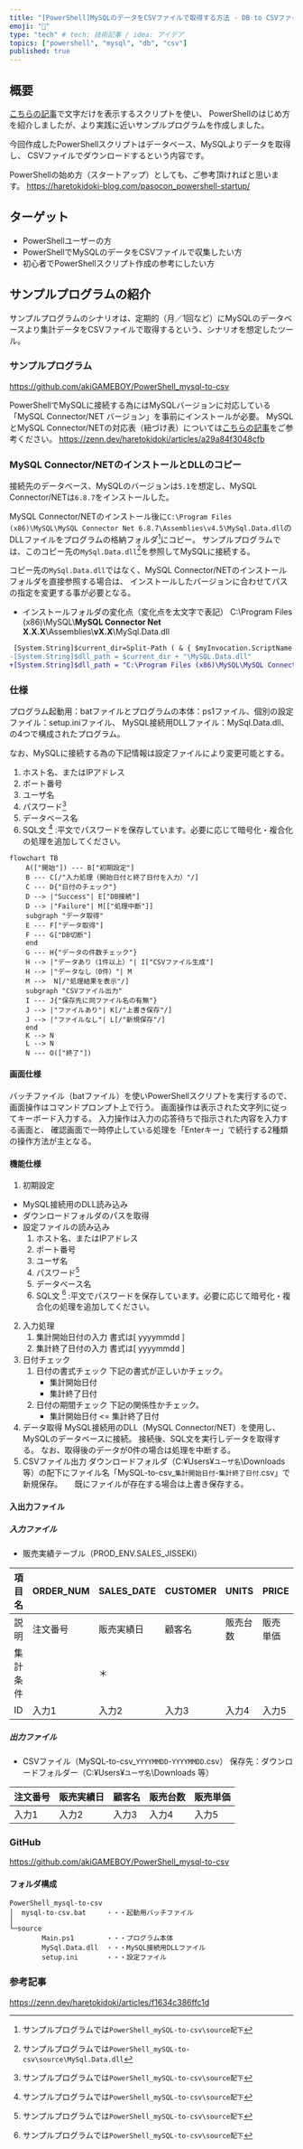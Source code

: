 ```yaml
---
title: "[PowerShell]MySQLのデータをCSVファイルで取得する方法 - DB to CSVファイル"
emoji: "🦾"
type: "tech" # tech: 技術記事 / idea: アイデア
topics: ["powershell", "mysql", "db", "csv"]
published: true
---
```

## 概要
[こちらの記事](https://haretokidoki-blog.com/pasocon_powershell-startup/)で文字だけを表示するスクリプトを使い、
PowerShellのはじめ方を紹介しましたが、より実践に近いサンプルプログラムを作成しました。

今回作成したPowerShellスクリプトはデータベース、MySQLよりデータを取得し、
CSVファイルでダウンロードするという内容です。

PowerShellの始め方（スタートアップ）としても、ご参考頂ければと思います。
https://haretokidoki-blog.com/pasocon_powershell-startup/
## ターゲット
- PowerShellユーザーの方
- PowerShellでMySQLのデータをCSVファイルで収集したい方
- 初心者でPowerShellスクリプト作成の参考にしたい方
## サンプルプログラムの紹介
サンプルプログラムのシナリオは、定期的（月／1回など）にMySQLのデータベースより集計データをCSVファイルで取得するという、シナリオを想定したツール。
### サンプルプログラム
https://github.com/akiGAMEBOY/PowerShell_mysql-to-csv

PowerShellでMySQLに接続する為にはMySQLバージョンに対応している「MySQL Connector/NET バージョン」を事前にインストールが必要。
MySQLとMySQL Connector/NETの対応表（紐づけ表）については[こちらの記事](https://zenn.dev/haretokidoki/articles/a29a84f3048cfb)をご参考ください。
https://zenn.dev/haretokidoki/articles/a29a84f3048cfb
### MySQL Connector/NETのインストールとDLLのコピー
接続先のデータベース、MySQLのバージョンは`5.1`を想定し、MySQL Connector/NETは`6.8.7`をインストールした。

MySQL Connector/NETのインストール後に`C:\Program Files (x86)\MySQL\MySQL Connector Net 6.8.7\Assemblies\v4.5\MySql.Data.dll`のDLLファイルをプログラムの格納フォルダ[^1]にコピー。
サンプルプログラムでは、このコピー先の`MySql.Data.dll`[^2]を参照してMySQLに接続する。
[^1]: サンプルプログラムでは`PowerShell_mySQL-to-csv\source配下`
[^2]: サンプルプログラムでは`PowerShell_mySQL-to-csv\source\MySql.Data.dll`

コピー先の`MySql.Data.dll`ではなく、MySQL Connector/NETのインストールフォルダを直接参照する場合は、
インストールしたバージョンに合わせてパスの指定を変更する事が必要となる。
- インストールフォルダの変化点（変化点を太文字で表記）
C:\Program Files (x86)\MySQL\\**MySQL Connector Net X.X.X**\Assemblies\\**vX.X**\MySql.Data.dll
```diff powershell:DLLの参照先をコピー先からインストールフォルダに変更する場合（ファイル名：Main.ps1）
 [System.String]$current_dir=Split-Path ( & { $myInvocation.ScriptName } ) -parent                                      # 他でも使用している為、削除しない
-[System.String]$dll_path = $current_dir + "\MySQL.Data.dll"                                                            # コピー先
+[System.String]$dll_path = "C:\Program Files (x86)\MySQL\MySQL Connector Net 6.8.7\Assemblies\v4.5\MySql.Data.dll"     # インストール先
```
### 仕様
プログラム起動用：batファイルとプログラムの本体：ps1ファイル、個別の設定ファイル：setup.iniファイル、
MySQL接続用DLLファイル：MySql.Data.dll、
の4つで構成されたプログラム。

なお、MySQLに接続する為の下記情報は設定ファイルにより変更可能とする。
1. ホスト名、またはIPアドレス
2. ポート番号
3. ユーザ名
4. パスワード[^1]
5. データベース名
6. SQL文
[^1] :平文でパスワードを保存しています。必要に応じて暗号化・複合化の処理を追加してください。

```mermaid
flowchart TB
    A(["開始"]) --- B["初期設定"]
    B --- C[/"入力処理（開始日付と終了日付を入力）"/]
    C --- D{"日付のチェック"}
    D --> |"Success"| E["DB接続"]
    D --> |"Failure"| M[["処理中断"]]
    subgraph "データ取得"
    E --- F["データ取得"]
    F --- G["DB切断"]
    end
    G --- H{"データの件数チェック"}
    H --> |"データあり（1件以上）"| I["CSVファイル生成"]
    H --> |"データなし（0件）"| M
    M -->  N[/"処理結果を表示"/]
    subgraph "CSVファイル出力"
    I --- J{"保存先に同ファイル名の有無"}
    J --> |"ファイルあり"| K[/"上書き保存"/]
    J --> |"ファイルなし"| L[/"新規保存"/]
    end
    K --> N
    L --> N
    N --- O(["終了"])
```
#### 画面仕様
バッチファイル（batファイル）を使いPowerShellスクリプトを実行するので、
画面操作はコマンドプロンプト上で行う。
画面操作は表示された文字列に従ってキーボード入力する。
入力操作は入力の応答待ちで指示された内容を入力する画面と、
確認画面で一時停止している処理を「Enterキー」で続行する2種類の操作方法が主となる。
#### 機能仕様
1. 初期設定
- MySQL接続用のDLL読み込み
- ダウンロードフォルダのパスを取得
- 設定ファイルの読み込み
    1. ホスト名、またはIPアドレス
    2. ポート番号
    3. ユーザ名
    4. パスワード[^1]
    5. データベース名
    6. SQL文
    [^1] :平文でパスワードを保存しています。必要に応じて暗号化・複合化の処理を追加してください。
2. 入力処理
    1. 集計開始日付の入力
    書式は[ yyyymmdd ]
    2. 集計終了日付の入力
    書式は[ yyyymmdd ]
3. 日付チェック
    1. 日付の書式チェック
    下記の書式が正しいかチェック。
        - 集計開始日付
        - 集計終了日付
    2. 日付の期間チェック
    下記の関係性かチェック。
        - 集計開始日付 <= 集計終了日付
4. データ取得
    MySQL接続用のDLL（MySQL Connector/NET）を使用し、MySQLのデータベースに接続。
    接続後、SQL文を実行しデータを取得する。
    なお、取得後のデータが0件の場合は処理を中断する。
5. CSVファイル出力
    ダウンロードフォルダ（C:¥Users¥`ユーザ名`\Downloads 等）の配下にファイル名「MySQL-to-csv_`集計開始日付`-`集計終了日付`.csv」で新規保存。
    　
    既にファイルが存在する場合は上書き保存する。
#### 入出力ファイル
##### 入力ファイル
- 販売実績テーブル（PROD_ENV.SALES_JISSEKI）

| 項目名 | ORDER_NUM | SALES_DATE | CUSTOMER | UNITS | PRICE |
| ---- | ---- | ---- | ---- | ---- | ---- |
| 説明 | 注文番号 | 販売実績日 | 顧客名 | 販売台数 | 販売単価 |
| 集計条件 |  | ＊ |  |  |  |
| ID | 入力1 | 入力2 | 入力3 | 入力4 | 入力5 |


##### 出力ファイル
- CSVファイル（MySQL-to-csv_`YYYYMMDD`-`YYYYMMDD`.csv）
保存先：ダウンロードフォルダー（C:¥Users¥`ユーザ名`\Downloads 等）

| 注文番号 | 販売実績日 | 顧客名 | 販売台数 | 販売単価 |
| ---- | ---- | ---- | ---- | ---- |
| 入力1 | 入力2 | 入力3 | 入力4 | 入力5 |
### GitHub
https://github.com/akiGAMEBOY/PowerShell_mysql-to-csv
#### フォルダ構成
```
PowerShell_mysql-to-csv
│  mysql-to-csv.bat     ・・・起動用バッチファイル
│
└─source
        Main.ps1        ・・・プログラム本体
        MySql.Data.dll  ・・・MySQL接続用DLLファイル
        setup.ini       ・・・設定ファイル
```
### 参考記事
https://zenn.dev/haretokidoki/articles/f1634c386ffc1d

